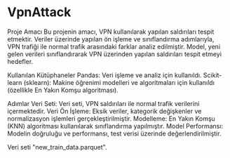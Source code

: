 # VpnAttack

Proje Amacı
Bu projenin amacı, VPN kullanılarak yapılan saldırıları tespit etmektir. Veriler üzerinde yapılan ön işleme ve sınıflandırma adımlarıyla, VPN trafiği ile normal trafik arasındaki farklar analiz edilmiştir. Model, yeni gelen verileri sınıflandırarak VPN üzerinden yapılan saldırıları tespit etmeyi hedefler.

Kullanılan Kütüphaneler
Pandas: Veri işleme ve analiz için kullanıldı.
Scikit-learn (sklearn): Makine öğrenimi modelleri ve algoritmaları için kullanıldı (özellikle En Yakın Komşu algoritması).

Adımlar
Veri Seti: Veri seti, VPN saldırıları ile normal trafik verilerini içermektedir.
Veri Ön İşleme: Eksik veriler, kategorik değişkenler ve normalizasyon işlemleri gerçekleştirilmiştir.
Modelleme: En Yakın Komşu (KNN) algoritması kullanılarak sınıflandırma yapılmıştır.
Model Performansı: Modelin doğruluğu ve performansı, test verisi üzerinde değerlendirilmiştir.


Veri seti "new_train_data.parquet".
